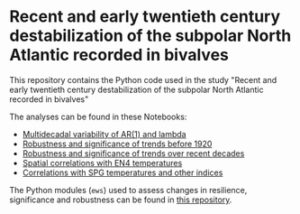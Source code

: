 # Recent and early twentieth century destabilization of the subpolar North Atlantic recorded in bivalves

This repository contains the Python code used in the study "Recent and early twentieth century destabilization of the subpolar North Atlantic recorded in bivalves"

The analyses can be found in these Notebooks:

  - [Multidecadal variability of AR(1) and lambda](Multidecadal_variability_AR1_lambda.ipynb)
  - [Robustness and significance of trends before 1920](1920s_episode.ipynb)
  - [Robustness and significance of trends over recent decades](Recent_episode.ipynb)
  - [Spatial correlations with EN4 temperatures](Spatial_correlations.ipynb)
  - [Correlations with SPG temperatures and other indices](Corrs_SPG_temp.ipynb)


The Python modules (`ews`) used to assess changes in resilience, significance and robustness can be found in [this repository](https://github.com/BeatrizArellano/regimeshifts).
